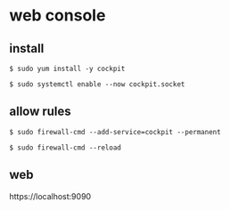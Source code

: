 # web console

## install

```console
$ sudo yum install -y cockpit

$ sudo systemctl enable --now cockpit.socket
```

## allow rules

```console
$ sudo firewall-cmd --add-service=cockpit --permanent

$ sudo firewall-cmd --reload
```

## web

https://localhost:9090
